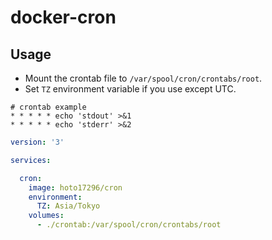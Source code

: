# docker-cron

## Usage
- Mount the crontab file to `/var/spool/cron/crontabs/root`.
- Set `TZ` environment variable if you use except UTC.

```
# crontab example
* * * * * echo 'stdout' >&1
* * * * * echo 'stderr' >&2
```

``` yml
version: '3'

services:

  cron:
    image: hoto17296/cron
    environment:
      TZ: Asia/Tokyo
    volumes:
      - ./crontab:/var/spool/cron/crontabs/root
```